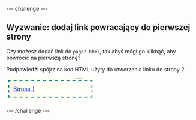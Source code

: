 --- challenge ---

## Wyzwanie: dodaj link powracający do pierwszej strony

Czy możesz dodać link do `page2.html`, tak abyś mógł go kliknąć, aby powrócić na pierwszą stronę?

Podpowiedź: spójrz na kod HTML użyty do utworzenia linku do strony 2.

![zrzut ekranu](images/magazine-page1-link.png)

--- /challenge ---